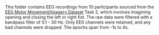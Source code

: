 This folder contains EEG recordings from 10 participants sourced from the  [EEG Motor Movement/Imagery Dataset](https://physionet.org/content/eegmmidb/1.0.0/S001/#files-) Task 2, which involves imagining opening and closing the left or right fist. 
The raw data were filtered with a bandpass filter of 0.1 - 30 Hz. 
Only EEG channels were retained, and any bad channels were dropped. The epochs span from -1s to 4s.
